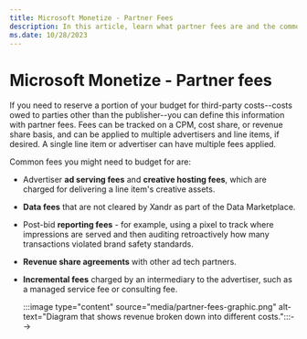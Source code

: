 ```yaml
---
title: Microsoft Monetize - Partner Fees
description: In this article, learn what partner fees are and the common fees that you will need to budget for.
ms.date: 10/28/2023
---
```


# Microsoft Monetize - Partner fees

If you need to reserve a portion of your budget for third-party costs--costs owed to parties other than the publisher--you can define this information with partner fees. Fees can be tracked on a CPM, cost share, or revenue share basis, and can be applied to multiple advertisers and line items, if desired. A single line item or advertiser can have multiple fees applied.

Common fees you might need to budget for are:

- Advertiser **ad serving fees** and **creative hosting fees**, which are charged for delivering a line item's creative assets.

- **Data fees** that are not cleared by Xandr as part of the Data Marketplace.

- Post-bid **reporting fees** - for example, using a pixel to track where impressions are served and then auditing retroactively how many transactions violated brand safety standards.

- **Revenue share agreements** with other ad tech partners.

- **Incremental fees** charged by an intermediary to the advertiser, such as a managed service fee or consulting fee.

    <!-->:::image type="content" source="media/partner-fees-graphic.png" alt-text="Diagram that shows revenue broken down into different costs.":::-->
